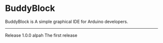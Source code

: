 # BuddyBlock
BuddyBlock is A simple graphical IDE for Arduino developers.

--------------------------------------

Release 1.0.0 alpah
The first release
